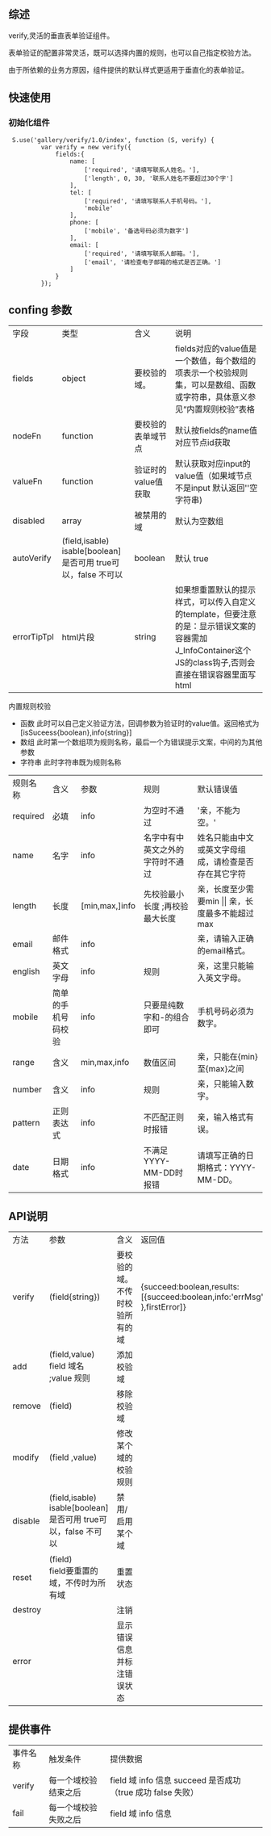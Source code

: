 ## 综述

verify,灵活的垂直表单验证组件。

表单验证的配置非常灵活，既可以选择内置的规则，也可以自己指定校验方法。

由于所依赖的业务方原因，组件提供的默认样式更适用于垂直化的表单验证。



## 快速使用

### 初始化组件

     S.use('gallery/verify/1.0/index', function (S, verify) {
             var verify = new verify({
                 fields:{
                     name: [
                         ['required', '请填写联系人姓名。'],
                         ['length', 0, 30, '联系人姓名不要超过30个字']
                     ],
                     tel: [
                         ['required', '请填写联系人手机号码。'],
                         'mobile'
                     ],
                     phone: [
                         ['mobile', '备选号码必须为数字']
                     ],
                     email: [
                         ['required', '请填写联系人邮箱。'],
                         ['email', '请检查电子邮箱的格式是否正确。']
                     ]
                 }
             });

## confing 参数

 




<table>
<tr>
<td>字段</td>
<td>类型</td>
<td>含义</td>
<td>说明</td>
</tr>
<tr>
<td>fields</td>
<td>object</td>
<td>要校验的域。</td>
<td>fields对应的value值是一个数值，每个数组的项表示一个校验规则集，可以是数组、函数或字符串，具体意义参见“内置规则校验”表格</td>
</tr>
<tr>
<td>nodeFn</td>
<td>function</td>
<td>要校验的表单域节点</td>
<td>默认按fields的name值对应节点id获取</td>
</tr>
<tr>
<td>valueFn</td>
<td>function </td>
<td>验证时的value值获取</td>
<td>默认获取对应input的value值（如果域节点不是input 默认返回''空字符串)</td>
</tr>
<tr>
<td>disabled</td>
<td>array</td>
<td>被禁用的域</td>
<td>默认为空数组 </td>
</tr>
<tr>
<td>autoVerify</td>
<td>(field,isable)<br/>isable[boolean]是否可用 true可以，false 不可以 </td>
<td>boolean</td>
<td>默认 true</td>
</tr> 
<tr>
<td>errorTipTpl</td>
<td>html片段</td>
<td>string</td>
<td>如果想重置默认的提示样式，可以传入自定义的template，但要注意的是：显示错误文案的容器需加J_InfoContainer这个JS的class钩子,否则会直接在错误容器里面写html</td>
</tr> 
</table>

内置规则校验

* 函数 此时可以自己定义验证方法，回调参数为验证时的value值。返回格式为[isSuceess{boolean},info{string}]
* 数组 此时第一个数组项为规则名称，最后一个为错误提示文案，中间的为其他参数
* 字符串 此时字符串既为规则名称

<table>
<tr>
<td>规则名称</td>
<td>含义</td>
<td>参数</td>
<td>规则</td>
<td>默认错误值</td>
</tr>
<tr>
<td>required</td>
<td>必填</td>
<td>info</td>
<td>为空时不通过</td>
<td>'亲，不能为空。'</td>
</tr>
<tr>
<td>name</td>
<td>名字</td>
<td>info</td>
<td>名字中有中英文之外的字符时不通过</td>
<td>姓名只能由中文或英文字母组成，请检查是否存在其它字符</td>
</tr>
<tr>
<td>length</td>
<td>长度</td>
<td>[min,max,]info</td>
<td>先校验最小长度 ;再校验最大长度</td>
<td>亲，长度至少需要min || 亲，长度最多不能超过max</td>
</tr>
<tr>
<td>email</td>
<td>邮件格式</td>
<td>info</td>
<td> </td>
<td>亲，请输入正确的email格式。</td>
</tr>
<tr>
<td>english</td>
<td>英文字母</td>
<td>info</td>
<td>规则</td>
<td>亲，这里只能输入英文字母。</td>
</tr>
<tr>
<td>mobile</td>
<td>简单的手机号码校验</td>
<td>info</td>
<td>只要是纯数字和-的组合即可</td>
<td>手机号码必须为数字。</td>
</tr>
<tr>
<td>range</td>
<td>含义</td>
<td>min,max,info</td>
<td>数值区间</td>
<td>亲，只能在{min}至{max}之间</td>
</tr>
<tr>
<td>number</td>
<td>含义</td>
<td>info</td>
<td>规则</td>
<td>亲，只能输入数字。</td>
</tr>
<tr>
<td>pattern</td>
<td>正则表达式</td>
<td>info</td>
<td>不匹配正则时报错</td>
<td>亲，输入格式有误。</td>
</tr>
<tr>
<td>date</td>
<td>日期格式</td>
<td>info</td>
<td>不满足YYYY-MM-DD时报错</td>
<td>请填写正确的日期格式：YYYY-MM-DD。</td>
</tr>
</table>
	
	 
	 
 

## API说明
<table>
<tr>
<td>方法</td>
<td>参数</td>
<td>含义</td>
<td>返回值</td>
</tr>
<tr>
<td>verify</td>
<td>(field{string})</td>
<td>要校验的域。不传时校验所有的域</td>
<td>{succeed:boolean,results:[{succeed:boolean,info:'errMsg' },firstError]}</td>
</tr>
<tr>
<td>add</td>
<td>(field,value)<br/>field 域名 ;value 规则</td>
<td>添加校验域</td>
<td></td>
</tr>
<tr>
<td>remove</td>
<td>(field) </td>
<td>移除校验域</td>
<td> </td>
</tr>
<tr>
<td>modify</td>
<td>(field ,value)</td>
<td>修改某个域的校验规则</td>
<td> </td>
</tr>
<tr>
<td>disable </td>
<td>(field,isable)<br/>isable[boolean]是否可用 true可以，false 不可以 </td>
<td>禁用/启用某个域</td>
<td> </td>
</tr>
<tr>
<td>reset</td>
<td>(field)<br/>field要重置的域，不传时为所有域
</td>
<td>重置状态</td>
<td> </td>
</tr>
<tr>
<td>destroy </td>
<td></td>
<td>注销</td>
<td> </td>
</tr>
 
<tr>
<td>error</td>
<td></td>
<td>显示错误信息并标注错误状态</td>
<td> </td>
</tr>
</table>


## 提供事件
<table>
<tr>
<td>事件名称</td>
<td>触发条件</td>
<td>提供数据</td>
</tr>
<tr>
<td>verify</td>
<td>每一个域校验结束之后</td>
<td>field 域 info 信息 succeed 是否成功（true 成功 false 失败）</td>
</tr>
<tr>
<td>fail</td>
<td>每一个域校验失败之后</td>
<td>field 域 info 信息 </td>
</tr>
</table>

